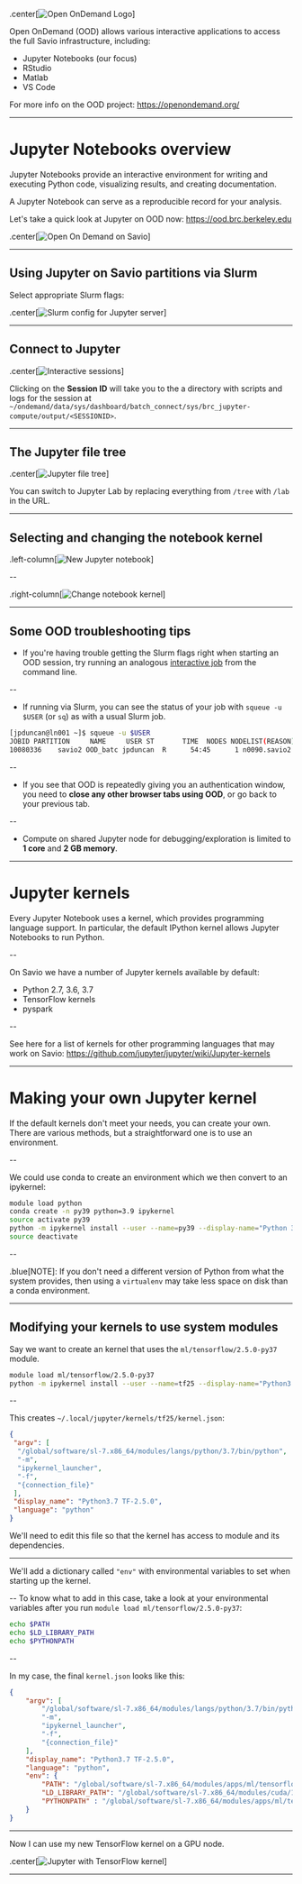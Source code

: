 .center[![Open OnDemand Logo](images/ood-logo.png)]

Open OnDemand (OOD) allows various interactive applications to access the full Savio infrastructure, including:

- Jupyter Notebooks (our focus)
- RStudio
- Matlab
- VS Code

For more info on the OOD project: https://openondemand.org/

---
# Jupyter Notebooks overview

Jupyter Notebooks provide an interactive environment for writing and executing
Python code, visualizing results, and creating documentation.

A Jupyter Notebook can serve as a reproducible record for your analysis.

Let's take a quick look at Jupyter on OOD now: https://ood.brc.berkeley.edu

.center[![Open On Demand on Savio](images/ood.png)]

---
## Using Jupyter on Savio partitions via Slurm

Select appropriate Slurm flags:

.center[![Slurm config for Jupyter server](images/jupyter-slurm.png)]

---
## Connect to Jupyter 

.center[![Interactive sessions](images/my-interactive-sessions.png)]

Clicking on the **Session ID** will take you to the a directory with scripts and logs for the session at `~/ondemand/data/sys/dashboard/batch_connect/sys/brc_jupyter-compute/output/<SESSIONID>`. 

---
## The Jupyter file tree

.center[![Jupyter file tree](images/jupyter-tree.png)]

You can switch to Jupyter Lab by replacing everything from `/tree` with `/lab` in the URL.

---
## Selecting and changing the notebook kernel

.left-column[![New Jupyter notebook](images/new-notebook.png)]

--

.right-column[![Change notebook kernel](images/change-kernel.png)]

---
## Some OOD troubleshooting tips

- If you're having trouble getting the Slurm flags right when starting an OOD session, try running an analogous [interactive job](https://docs-research-it.berkeley.edu/services/high-performance-computing/user-guide/running-your-jobs/submitting-jobs/#interactive-jobs) from the command line.

--

- If running via Slurm, you can see the status of your job with `squeue -u $USER` (or `sq`) as with a usual Slurm job.
```sh
[jpduncan@ln001 ~]$ squeue -u $USER
JOBID PARTITION     NAME     USER ST       TIME  NODES NODELIST(REASON) 
10080336    savio2 OOD_batc jpduncan  R      54:45      1 n0090.savio2
```

--

- If you see that OOD is repeatedly giving you an authentication window, you need to **close any other browser tabs using OOD**, or go back to your previous tab.

--

- Compute on shared Jupyter node for debugging/exploration is limited to **1 core** and **2 GB memory**.

---
# Jupyter kernels

Every Jupyter Notebook uses a kernel, which provides programming language
support. In particular, the default IPython kernel allows Jupyter Notebooks to
run Python.

--

On Savio we have a number of Jupyter kernels available by default:

- Python 2.7, 3.6, 3.7
- TensorFlow kernels
- pyspark

--

See here for a list of kernels for other programming languages that may work on
Savio: https://github.com/jupyter/jupyter/wiki/Jupyter-kernels

---
# Making your own Jupyter kernel

If the default kernels don't meet your needs, you can create your own. There are
various methods, but a straightforward one is to use an environment. 

--

We could use conda to create an environment which we then convert to an
ipykernel:

```sh
module load python
conda create -n py39 python=3.9 ipykernel
source activate py39
python -m ipykernel install --user --name=py39 --display-name="Python 3.9"
source deactivate
```

--

.blue[NOTE]: If you don't need a different version of Python from what the system provides, then using a `virtualenv` may take less space on disk than a conda environment.

---
## Modifying your kernels to use system modules

Say we want to create an kernel that uses the `ml/tensorflow/2.5.0-py37` module.

```sh
module load ml/tensorflow/2.5.0-py37
python -m ipykernel install --user --name=tf25 --display-name="Python3.7 TF2.5.0"
```

--

This creates `~/.local/jupyter/kernels/tf25/kernel.json`:

```json
{
 "argv": [
  "/global/software/sl-7.x86_64/modules/langs/python/3.7/bin/python",
  "-m",
  "ipykernel_launcher",
  "-f",
  "{connection_file}"
 ],
 "display_name": "Python3.7 TF-2.5.0",
 "language": "python"
}
```
We'll need to edit this file so that the kernel has access to module and its dependencies.

---

We'll add a dictionary called `"env"` with environmental variables to set when starting up the kernel. 

--
To know what to add in this case, take a look at your environmental variables after you run `module load ml/tensorflow/2.5.0-py37`:

```sh
echo $PATH
echo $LD_LIBRARY_PATH
echo $PYTHONPATH
```

--

In my case, the final `kernel.json` looks like this:
```json
{
    "argv": [
        "/global/software/sl-7.x86_64/modules/langs/python/3.7/bin/python",
        "-m",
        "ipykernel_launcher",
        "-f",
        "{connection_file}"
    ],
    "display_name": "Python3.7 TF-2.5.0",
    "language": "python",
    "env": {
        "PATH": "/global/software/sl-7.x86_64/modules/apps/ml/tensorflow/2.5.0-py37/bin:/global/software/sl-7.x86_64/modules/langs/cuda/11.2/bin:/global/software/sl-7.x86_64/modules/langs/python/3.7/bin:/global/software/sl-7.x86_64/modules/langs/python/3.7/condabin:/usr/local/bin:/usr/bin:/usr/local/sbin:/usr/sbin:/global/home/groups/allhands/bin:/global/home/users/jpduncan/bin",
        "LD_LIBRARY_PATH": "/global/software/sl-7.x86_64/modules/cuda/11.2/cudnn/8.1.1/lib64:/global/software/sl-7.x86_64/modules/langs/cuda/11.2/lib64/stubs:/global/software/sl-7.x86_64/modules/langs/cuda/11.2/lib64",
        "PYTHONPATH" : "/global/software/sl-7.x86_64/modules/apps/ml/tensorflow/2.5.0-py37/lib/python3.7/site-packages"
    }
}
```
---

Now I can use my new TensorFlow kernel on a GPU node.

.center[![Jupyter with TensorFlow kernel](images/jupyter-tf.png)]

---
